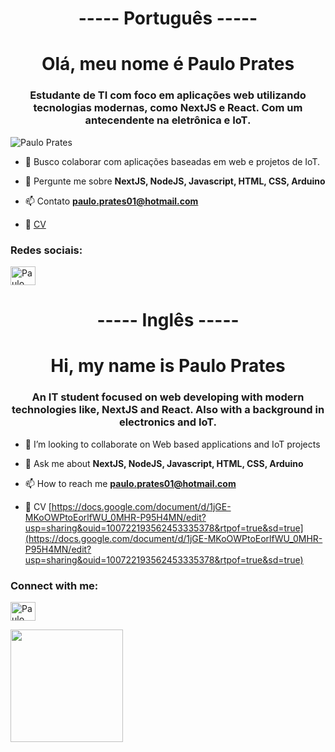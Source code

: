 <h1 align="center">----- Português -----</h1>

<h1 align="center">Olá, meu nome é Paulo Prates</h1>
<h3 align="center">Estudante de TI com foco em aplicações web utilizando tecnologias modernas, como NextJS e React. Com um antecendente na eletrônica e IoT.</h3>

<p align="left"> <img src="https://komarev.com/ghpvc/?username=PauloPrates-20&label=Profile%20views&color=0e75b6&style=flat" alt="Paulo Prates" /> </p>

- 👯 Busco colaborar com aplicações baseadas em web e projetos de IoT.

- 💬 Pergunte me sobre **NextJS, NodeJS, Javascript, HTML, CSS, Arduino**

- 📫 Contato **paulo.prates01@hotmail.com**

- 📄 [CV](https://docs.google.com/document/d/1jGE-MKoOWPtoEorlfWU_0MHR-P95H4MN/edit?usp=sharing&ouid=100722193562453335378&rtpof=true&sd=true)

<h3 align="left">Redes sociais:</h3>
<p align="left">
  <a href="https://www.linkedin.com/in/paulo-prates-457b43211/" target="blank"><img align="center" src="https://raw.githubusercontent.com/rahuldkjain/github-profile-readme-generator/master/src/images/icons/Social/linked-in-alt.svg" alt="Paulo Prates" height="30" width="40" /></a>
</p>

<h1 align="center">----- Inglês -----</h1>

<h1 align="center">Hi, my name is Paulo Prates</h1>
<h3 align="center">An IT student focused on web developing with modern technologies like, NextJS and React. Also with a background in electronics and IoT.</h3>

- 👯 I’m looking to collaborate on Web based applications and IoT projects

- 💬 Ask me about **NextJS, NodeJS, Javascript, HTML, CSS, Arduino**

- 📫 How to reach me **paulo.prates01@hotmail.com**

- 📄 CV [https://docs.google.com/document/d/1jGE-MKoOWPtoEorlfWU_0MHR-P95H4MN/edit?usp=sharing&ouid=100722193562453335378&rtpof=true&sd=true](https://docs.google.com/document/d/1jGE-MKoOWPtoEorlfWU_0MHR-P95H4MN/edit?usp=sharing&ouid=100722193562453335378&rtpof=true&sd=true)

<h3 align="left">Connect with me:</h3>
<p align="left">
  <a href="https://www.linkedin.com/in/paulo-prates-457b43211/" target="blank"><img align="center" src="https://raw.githubusercontent.com/rahuldkjain/github-profile-readme-generator/master/src/images/icons/Social/linked-in-alt.svg" alt="Paulo Prates" height="30" width="40" /></a>
</p>

<p>
  <img height="180em" src="https://github-readme-stats.vercel.app/api/top-langs/?username=PauloPrates-20&exclude_repo=KNN-Image-Classification&show_icons=true&hide_border=true&layout=compact&langs_count=120&theme=tokyonight&hide=hide%3Dphp,tex,tsql,shell,c%23,roff"/>
</p>
